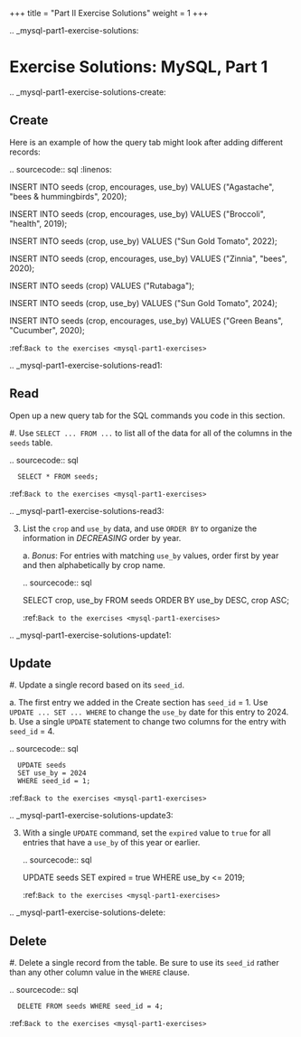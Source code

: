 +++
title = "Part II Exercise Solutions"
weight = 1
+++

.. _mysql-part1-exercise-solutions:

Exercise Solutions: MySQL, Part 1
=================================

.. _mysql-part1-exercise-solutions-create:

Create
------

Here is an example of how the query tab might look after adding different records:

.. sourcecode:: sql
   :linenos:

   INSERT INTO seeds (crop, encourages, use_by)
   VALUES ("Agastache", "bees & hummingbirds", 2020);

   INSERT INTO seeds (crop, encourages, use_by)
   VALUES ("Broccoli", "health", 2019);

   INSERT INTO seeds (crop, use_by)
   VALUES ("Sun Gold Tomato", 2022);

   INSERT INTO seeds (crop, encourages, use_by)
   VALUES ("Zinnia", "bees", 2020);

   INSERT INTO seeds (crop)
   VALUES ("Rutabaga");

   INSERT INTO seeds (crop, use_by)
   VALUES ("Sun Gold Tomato", 2024);

   INSERT INTO seeds (crop, encourages, use_by)
   VALUES ("Green Beans", "Cucumber", 2020);

:ref:`Back to the exercises <mysql-part1-exercises>`

.. _mysql-part1-exercise-solutions-read1:

Read
----

Open up a new query tab for the SQL commands you code in this section.

#. Use ``SELECT ... FROM ...`` to list all of the data for all of the columns
   in the ``seeds`` table.

   .. sourcecode:: sql

      SELECT * FROM seeds;

   :ref:`Back to the exercises <mysql-part1-exercises>`

.. _mysql-part1-exercise-solutions-read3:

3. List the ``crop`` and ``use_by`` data, and use ``ORDER BY`` to organize
   the information in *DECREASING* order by year.

   a. *Bonus*: For entries with matching ``use_by`` values, order first by
      year and then alphabetically by crop name.

   .. sourcecode:: sql

      SELECT crop, use_by
      FROM seeds
      ORDER BY use_by DESC, crop ASC;

   :ref:`Back to the exercises <mysql-part1-exercises>`

.. _mysql-part1-exercise-solutions-update1:

Update
------

#. Update a single record based on its ``seed_id``.

   a. The first entry we added in the Create section has ``seed_id`` = 1. Use
      ``UPDATE ... SET ... WHERE`` to change the ``use_by`` date for this entry
      to 2024.
   b. Use a single ``UPDATE`` statement to change two columns for the entry
      with ``seed_id`` = 4.

   .. sourcecode:: sql

      UPDATE seeds
      SET use_by = 2024
      WHERE seed_id = 1;

   :ref:`Back to the exercises <mysql-part1-exercises>`

.. _mysql-part1-exercise-solutions-update3:

3. With a single ``UPDATE`` command, set the ``expired`` value to ``true`` for
   all entries that have a ``use_by`` of this year or earlier.

   .. sourcecode:: sql

      UPDATE seeds
      SET expired = true
      WHERE use_by <= 2019;
   
   :ref:`Back to the exercises <mysql-part1-exercises>`

.. _mysql-part1-exercise-solutions-delete:

Delete
------

#. Delete a single record from the table. Be sure to use its ``seed_id`` rather
   than any other column value in the ``WHERE`` clause.

   .. sourcecode:: sql

      DELETE FROM seeds WHERE seed_id = 4;

   :ref:`Back to the exercises <mysql-part1-exercises>`